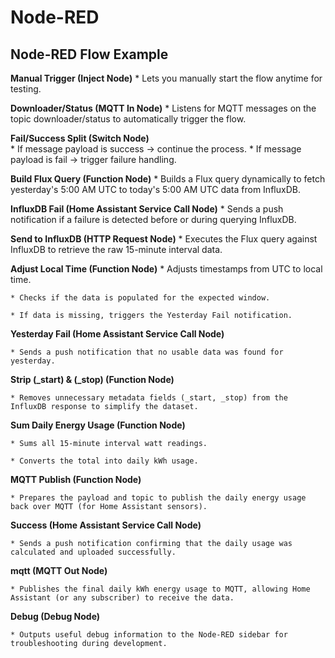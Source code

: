 # Node-RED

## Node-RED Flow Example

**Manual Trigger (Inject Node)**
    * Lets you manually start the flow anytime for testing.

**Downloader/Status (MQTT In Node)**
    * Listens for MQTT messages on the topic downloader/status to automatically trigger the flow.

**Fail/Success Split (Switch Node)**<br />
    * If message payload is success → continue the process.
    * If message payload is fail → trigger failure handling.

**Build Flux Query (Function Node)**
    * Builds a Flux query dynamically to fetch yesterday's 5:00 AM UTC to today's 5:00 AM UTC data from InfluxDB.

**InfluxDB Fail (Home Assistant Service Call Node)**
    * Sends a push notification if a failure is detected before or during querying InfluxDB.

**Send to InfluxDB (HTTP Request Node)**
    * Executes the Flux query against InfluxDB to retrieve the raw 15-minute interval data.

**Adjust Local Time (Function Node)**
    * Adjusts timestamps from UTC to local time.

    * Checks if the data is populated for the expected window.

    * If data is missing, triggers the Yesterday Fail notification.

**Yesterday Fail (Home Assistant Service Call Node)**

    * Sends a push notification that no usable data was found for yesterday.

**Strip (_start) & (_stop) (Function Node)**

    * Removes unnecessary metadata fields (_start, _stop) from the InfluxDB response to simplify the dataset.

**Sum Daily Energy Usage (Function Node)**

    * Sums all 15-minute interval watt readings.

    * Converts the total into daily kWh usage.

**MQTT Publish (Function Node)**

    * Prepares the payload and topic to publish the daily energy usage back over MQTT (for Home Assistant sensors).

**Success (Home Assistant Service Call Node)**

    * Sends a push notification confirming that the daily usage was calculated and uploaded successfully.

**mqtt (MQTT Out Node)**

    * Publishes the final daily kWh energy usage to MQTT, allowing Home Assistant (or any subscriber) to receive the data.

**Debug (Debug Node)**

    * Outputs useful debug information to the Node-RED sidebar for troubleshooting during development.

